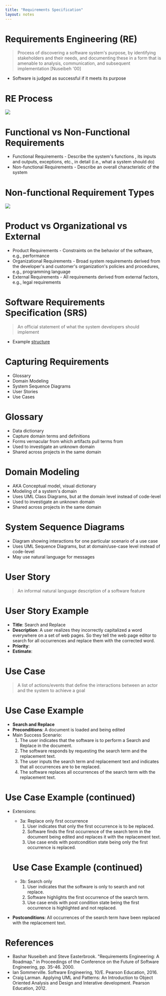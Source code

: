 ```yaml
---
title: "Requirements Specification"
layout: notes
---
```


[re-process]: /images/requirements/requirements-engineering-process.png
[non-functional]: /images/requirements/non-functional-requirements.png
[structure]: https://en.wikipedia.org/wiki/Software_requirements_specification#Structure

# Requirements Engineering (RE)
> Process of discovering a software system's purpose, by identifying stakeholders and their needs, and documenting these in a form that is amenable to analysis, communication, and subsequent implementation [Nuseibeh '00]
* Software is judged as successful if it meets its purpose

# RE Process
![][re-process]

# Functional vs Non-Functional Requirements
* Functional Requirements - Describe the system's functions , its inputs and outputs, exceptions, etc., in detail (i.e., what a system should do)
* Non-functional Requirements - Describe an overall characteristic of the system

# Non-functional Requirement Types
![][non-functional]

# Product vs Organizational vs External
* Product Requirements - Constraints on the behavior of the software, e.g., performance
* Organizational Requirements - Broad system requirements derived from the developer's and customer's organization's policies and procedures, e.g., programming language
* External Requirements - All requirements derived from external factors, e.g., legal requirements

# Software Requirements Specification (SRS)
> An official statement of what the system developers should implement

* Example [structure]

# Capturing Requirements
* Glossary
* Domain Modeling
* System Sequence Diagrams
* User Stories
* Use Cases

# Glossary
* Data dictionary
* Capture domain terms and definitions
* Forms vernacular from which artifacts pull terms from
* Used to investigate an unknown domain
* Shared across projects in the same domain

# Domain Modeling
* AKA Conceptual model, visual dictionary
* Modeling of a system's domain
* Uses UML Class Diagrams, but at the domain level instead of code-level
* Used to investigate an unknown domain
* Shared across projects in the same domain 

# System Sequence Diagrams
* Diagram showing interactions for one particular scenario of a use case
* Uses UML Sequence Diagrams, but at domain/use-case level instead of code-level
* May use natural language for messages

# User Story
> An informal natural language description of a software feature

# User Story Example
* **Title**: Search and Replace
* **Description**: A user realizes they incorrectly capitalized a word everywhere on a set of web pages. So they tell the web page editor to search for all occurrences and replace them with the corrected word.
* **Priority**:
* **Estimate**:  

# Use Case
> A list of actions/events that define the interactions between an actor and the system to achieve a goal

# Use Case Example
* **Search and Replace**
* **Preconditions**: A document is loaded and being edited
* Main Success Scenario:
	1. The user indicates that the software is to perform a Search and Replace in the document.
	2. The software responds by requesting the search term and the replacement text.
	3. The user inputs the search term and replacement text and indicates that all occurrences are to be replaced.
	4. The software replaces all occurrences of the search term with the replacement text.

# Use Case Example (continued)

* Extensions:
	* 3a: Replace only first occurrence
		1. User indicates that only the first occurrence is to be replaced.
		2. Software finds the first occurrence of the search term in the document being edited and replaces it with the replacement text.
		3. Use case ends with postcondition state being only the first occurrence is replaced.
	
	# Use Case Example (continued)
	* 3b: Search only
		1. User indicates that the software is only to search and not replace.
		2. Software highlights the first occurrence of the search term.
		3. Use case ends with post condition state being the first occurrence is highlighted and not replaced.
*  **Postconditions**: All occurrences of the search term have been replaced with the replacement text.


# References
* Bashar Nuseibeh and Steve Easterbrook. "Requirements Engineering: A Roadmap." in Proceedings of the Conference on the Future of Software Engineering, pp. 35-46. 2000.
* Ian Sommerville. Software Engineering, 10/E. Pearson Education, 2016.
* Craig Larman. Applying UML and Patterns: An Introduction to Object Oriented Analysis and Design and Interative development. Pearson Education, 2012.
